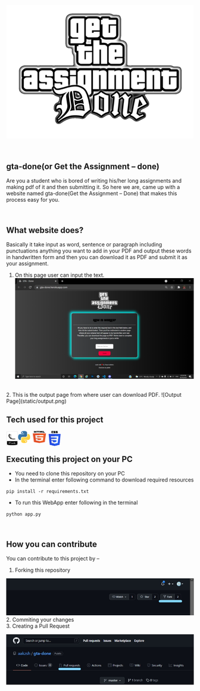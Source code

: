 ![This is an image](static/logo.png)

<br>

## gta-done(or Get the Assignment – done)
Are you a student who is bored of writing his/her long assignments and making pdf of it and then submitting it. So here we are, came up with a website named gta-done(Get the Assignment – Done) that makes this process easy for you. 

<br>

## What website does?
Basically it take input as word, sentence or paragraph including punctuations anything you want to add in your PDF and output these words in handwritten form and then you can download it as PDF and submit it as your assignment.

1. On this page user can input the text.
![Input Page](static/input.png)
<br>
2. This is the output page from where user can download PDF.
![Output Page](static/output.png)

<br>

## Tech used for this project
<a href="https://palletsprojects.com/p/flask/"> <img width="32" height="40" align="left" alt="Flask "  src="static/icons/flask.png" /> </a>
<a href="https://www.python.org/about/"> <img align="left" alt="Python"  src="static/icons/python.png" /> </a> 
<img width="50" height="32" align="left" alt="HTML5"  src="static/icons/html5.png" />
<img width="32" height="40" align="left" alt="CSS3"  src="static/icons/css3.png" />

<br>
<br>

## Executing this project on your PC
-	You need to clone this repository on your PC
-	In the terminal enter following command to download required resources 
```
pip install -r requirements.txt
```
-	To run this WebApp enter following in the terminal
```
python app.py
```

<br>


## How you can contribute 
You can contribute to this project by –
1.	Forking this repository

![Forking a Repo](static/fork.jpg)
<br>
2.	Commiting your changes
<br>
3. Creating a Pull Request

![Creating a Pull Request](static/pull_request.jpg)
